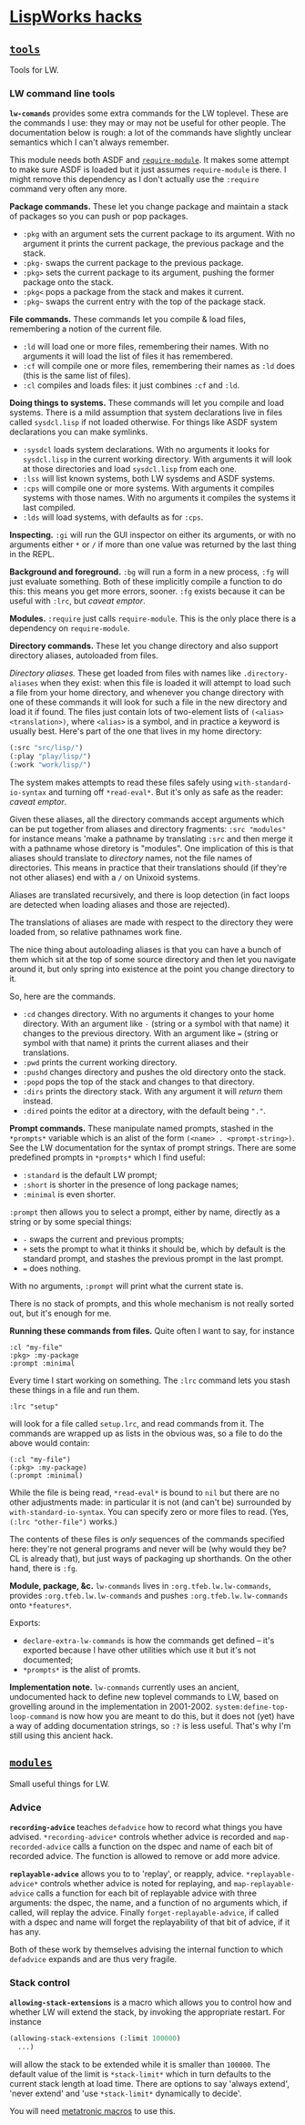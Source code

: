 # [LispWorks hacks](https://lispworks.com/)
## [`tools`](tools/)
Tools for LW.
### LW command line tools
**`lw-comands`** provides some extra commands for the LW toplevel.  These are the commands I use: they may or may not be useful for other people.  The documentation below is rough: a lot of the commands have slightly unclear semantics which I can't always remember.

This module needs both ASDF and [`require-module`](https://tfeb.github.io/tfeb-lisp-tools/#requiring-modules-with-searching-require-module).  It makes some attempt to make sure ASDF is loaded but it just assumes `require-module` is there.  I might remove this dependency as I don't actually use the `:require` command very often any more.

**Package commands.**  These let you change package and maintain a stack of packages so you can push or pop packages.

- `:pkg` with an argument sets the current package to its argument. With no argument it prints the current package, the previous package and the stack.
- `:pkg-` swaps the current package to the previous package.
- `:pkg>` sets the current package to its argument, pushing the former package onto the stack.
- `:pkg<` pops a package from the stack and makes it current.
- `:pkg~` swaps the current entry with the top of the package stack.

**File commands.**  These commands let you compile & load files, remembering a notion of the current file.

- `:ld` will load one or more files, remembering their names.  With no arguments it will load the list of files it has remembered.
- `:cf` will compile one or more files, remembering their names as `:ld` does (this is the same list of files).
- `:cl` compiles and loads files: it just combines `:cf` and `:ld`.

**Doing things to systems.** These commands will let you compile and load systems.  There is a mild assumption that system declarations live in files called `sysdcl.lisp` if not loaded otherwise.  For things like ASDF system declarations you can make symlinks.

- `:sysdcl` loads system declarations.  With no arguments it looks for `sysdcl.lisp` in the current working directory.  With arguments it will look at those directories and load `sysdcl.lisp` from each one.
- `:lss` will list known systems, both LW sysdems and ASDF systems.
- `:cps` will compile one or more systems.  With arguments it compiles systems with those names.  With no arguments it compiles the systems it last compiled.
- `:lds` will load systems, with defaults as for `:cps`.

**Inspecting.**  `:gi` will run the GUI inspector on either its arguments, or with no arguments either `*` or `/` if more than one value was returned by the last thing in the REPL.

**Background and foreground.**  `:bg` will run a form in a new process, `:fg` will just evaluate something.  Both of these implicitly compile a function to do this: this means you get more errors, sooner.  `:fg` exists because it can be useful with `:lrc`, but *caveat emptor*.

**Modules.**  `:require` just calls `require-module`.  This is the only place there is a dependency on `require-module`.

**Directory commands.**  These let you change directory and also support directory aliases, autoloaded from files.

*Directory aliases.*  These get loaded from files with names like `.directory-aliases` when they exist: when this file is loaded it will attempt to load such a file from your home directory, and whenever you change directory with one of these commands it will look for such a file in the new directory and load it if found.  The files just contain lots of two-element lists of `(<alias> <translation>)`, where `<alias>` is a symbol, and in practice a keyword is usually best.  Here's part of the one that lives in my home directory:

```lisp
(:src "src/lisp/")
(:play "play/lisp/")
(:work "work/lisp/")
```

The system makes attempts to read these files safely using `with-standard-io-syntax` and turning off `*read-eval*`.  But it's only as safe as the reader: *caveat emptor*.

Given these aliases, all the directory commands accept arguments which can be put together from aliases and directory fragments: `:src "modules"` for instance means 'make a pathname by translating `:src` and then merge it with a pathname whose diretory is "modules".  One implication of this is that aliases should translate to *directory* names, not the file names of directories.  This means in practice that their translations should (if they're not other aliases) end with a `/` on Unixoid systems.

Aliases are translated recursively, and there is loop detection (in fact loops are detected when loading aliases and those are rejected).

The translations of aliases are made with respect to the directory they were loaded from, so relative pathnames work fine.

The nice thing about autoloading aliases is that you can have a bunch of them which sit at the top of some source directory and then let you navigate around it, but only spring into existence at the point you change directory to it.

So, here are the commands.

- `:cd` changes directory.  With no arguments it changes to your home directory.  With an argument like `-` (string or a symbol with that name) it changes to the previous directory.  With an argument like `=` (string or symbol with that name) it prints the current aliases and their translations.
- `:pwd` prints the current working directory.
- `:pushd` changes directory and pushes the old directory onto the stack.
- `:popd` pops the top of the stack and changes to that directory.
- `:dirs` prints the directory stack.  With any argument it will *return* them instead.
- `:dired` points the editor at a directory, with the default being `"."`.

**Prompt commands.**  These manipulate named prompts, stashed in the `*prompts*` variable which is an alist of the form `(<name> . <prompt-string>)`.  See the LW documentation for the syntax of prompt strings.  There are some predefined prompts in `*prompts*` which I find useful:

- `:standard` is the default LW prompt;
- `:short` is shorter in the presence of long package names;
- `:minimal` is even shorter.

`:prompt` then allows you to select a prompt, either by name, directly as a string or by some special things:

- `-` swaps the current and previous prompts;
- `+` sets the prompt to what it thinks it should be, which by default is the standard prompt, and stashes the previous prompt in the last prompt.
- `=` does nothing.

With no arguments, `:prompt` will print what the current state is.

There is no stack of prompts, and this whole mechanism is not really sorted out, but it's enough for me.

**Running these commands from files.**  Quite often I want to say, for instance

```
:cl "my-file"
:pkg> :my-package
:prompt :minimal
```

Every time I start working on something.  The `:lrc` command lets you stash these things in a file and run them.

```
:lrc "setup"
```

will look for a file called `setup.lrc`, and read commands from it.  The commands are wrapped up as lists in the obvious was, so a file to do the above would contain:

```
(:cl "my-file")
(:pkg> :my-package)
(:prompt :minimal)
```

While the file is being read, `*read-eval*` is bound to `nil` but there are no other adjustments made: in particular it is not (and can't be) surrounded by `with-standard-io-syntax`.  You can specify zero or more files to read.  (Yes, `(:lrc "other-file")` works.)

The contents of these files is *only* sequences of the commands specified here: they're not general programs and never will be (why would they be? CL is already that), but just ways of packaging up shorthands.  On the other hand, there is `:fg`.

**Module, package, &c.**  `lw-commands` lives in `:org.tfeb.lw.lw-commands`, provides `:org.tfeb.lw.lw-commands` and pushes `:org.tfeb.lw.lw-commands` onto `*features*`.

Exports:

- `declare-extra-lw-commands` is how the commands get defined – it's exported because I have other utilities which use it but it's not documented;
- `*prompts*` is the alist of promts.

**Implementation note.** `lw-commands` currently uses an ancient, undocumented hack to define new toplevel commands to LW, based on grovelling around in the implementation in 2001-2002.  `system:define-top-loop-command` is now how you are meant to do this, but it does not (yet) have a way of adding documentation strings, so `:?` is less useful.  That's why I'm still using this ancient hack.

## [`modules`](modules/)
Small useful things for LW.

### Advice
**`recording-advice`** teaches `defadvice` how to record what things you have advised.  `*recording-advice*` controls whether advice is recorded and `map-recorded-advice` calls a function on the dspec and name of each bit of recorded advice.  The function is allowed to remove or add more advice.

**`replayable-advice`** allows you to to 'replay', or reapply, advice.  `*replayable-advice*` controls whether advice is noted for replaying, and `map-replayable-advice` calls a function for each bit of replayable advice with three arguments: the dspec, the name, and a function of no arguments which, if called, will replay the advice.  Finally `forget-replayable-advice`, if called with a dspec and name will forget the replayability of that bit of advice, if it has any.

Both of these work by themselves advising the internal function to which `defadvice` expands and are thus very fragile.

### Stack control
**`allowing-stack-extensions`** is a macro which allows you to control how and whether LW will extend the stack, by invoking the appropriate restart.   For instance

```lisp
(allowing-stack-extensions (:limit 100000)
  ...)
```

will allow the stack to be extended while it is smaller than `100000`.  The default value of the limit is `*stack-limit*` which in turn defaults to the current stack length at load time.  There are options to say 'always extend', 'never extend' and 'use `*stack-limit*` dynamically to decide'.

You will need [metatronic macros](https://tfeb.github.io/tfeb-lisp-hax/#metatronic-macros) to use this.